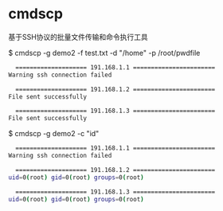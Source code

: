 # cmdscp
基于SSH协议的批量文件传输和命令执行工具

$ cmdscp -g demo2 -f test.txt -d "/home" -p /root/pwdfile
``` Bash
  ==================== 191.168.1.1 =======================  
Warning ssh connection failed

  ==================== 191.168.1.2 ======================= 
File sent successfully

  ==================== 191.168.1.3 ======================= 
File sent successfully
```

$ cmdscp -g demo2 -c "id"
``` Bash
  ==================== 191.168.1.1 =======================  
Warning ssh connection failed

  ==================== 191.168.1.2 ======================= 
uid=0(root) gid=0(root) groups=0(root)

  ==================== 191.168.1.3 ======================= 
uid=0(root) gid=0(root) groups=0(root)
```
